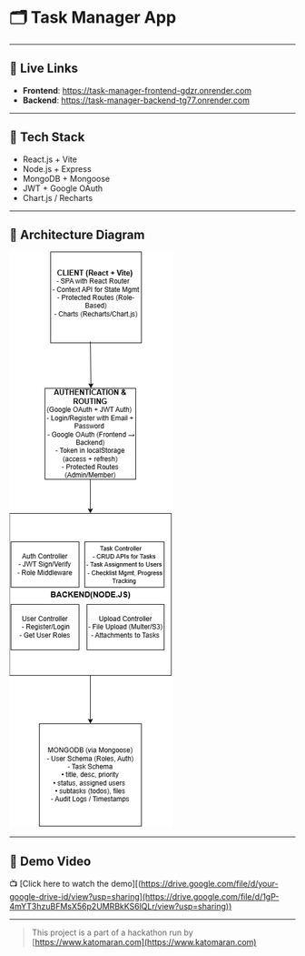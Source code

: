 # 🗂️ Task Manager App

---

## 🔗 Live Links

- **Frontend**: https://task-manager-frontend-gdzr.onrender.com
- **Backend**: https://task-manager-backend-tg77.onrender.com
---

## 🧰 Tech Stack

- React.js + Vite  
- Node.js + Express  
- MongoDB + Mongoose  
- JWT + Google OAuth  
- Chart.js / Recharts

---

## 🧱 Architecture Diagram

![Architecture Diagram](taskManager.drawio.png)

---

## 🎥 Demo Video

📺 [Click here to watch the demo][(https://drive.google.com/file/d/your-google-drive-id/view?usp=sharing](https://drive.google.com/file/d/1gP-4mYT3hzuBFMsX56p2UMRBkKS6lQLr/view?usp=sharing))

---

> This project is a part of a hackathon run by [https://www.katomaran.com](https://www.katomaran.com)
